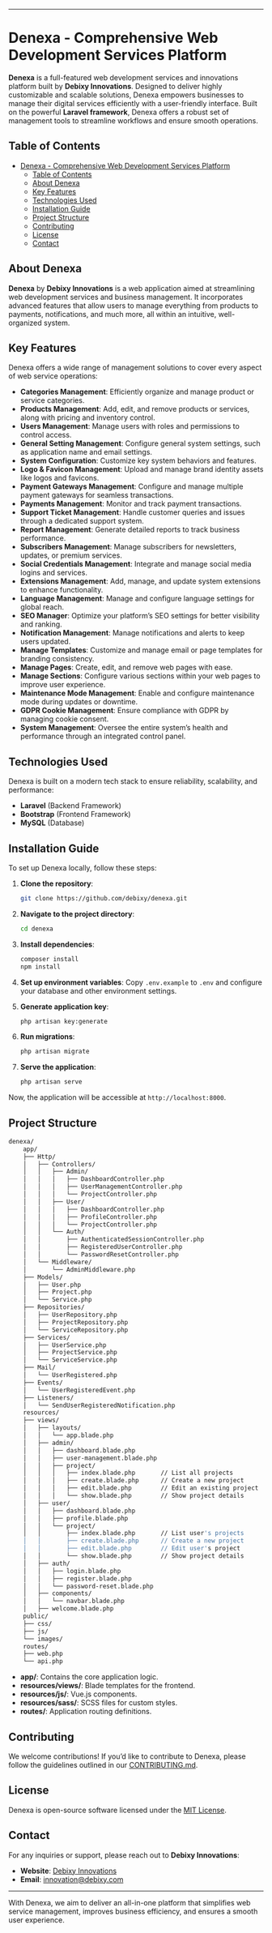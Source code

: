 
---

# Denexa - Comprehensive Web Development Services Platform

**Denexa** is a full-featured web development services and innovations platform built by **Debixy Innovations**. Designed to deliver highly customizable and scalable solutions, Denexa empowers businesses to manage their digital services efficiently with a user-friendly interface. Built on the powerful **Laravel framework**, Denexa offers a robust set of management tools to streamline workflows and ensure smooth operations.

## Table of Contents

- [Denexa - Comprehensive Web Development Services Platform](#denexa---comprehensive-web-development-services-platform)
  - [Table of Contents](#table-of-contents)
  - [About Denexa](#about-denexa)
  - [Key Features](#key-features)
  - [Technologies Used](#technologies-used)
  - [Installation Guide](#installation-guide)
  - [Project Structure](#project-structure)
  - [Contributing](#contributing)
  - [License](#license)
  - [Contact](#contact)

## About Denexa

**Denexa** by **Debixy Innovations** is a web application aimed at streamlining web development services and business management. It incorporates advanced features that allow users to manage everything from products to payments, notifications, and much more, all within an intuitive, well-organized system.

## Key Features

Denexa offers a wide range of management solutions to cover every aspect of web service operations:

- **Categories Management**: Efficiently organize and manage product or service categories.
- **Products Management**: Add, edit, and remove products or services, along with pricing and inventory control.
- **Users Management**: Manage users with roles and permissions to control access.
- **General Setting Management**: Configure general system settings, such as application name and email settings.
- **System Configuration**: Customize key system behaviors and features.
- **Logo & Favicon Management**: Upload and manage brand identity assets like logos and favicons.
- **Payment Gateways Management**: Configure and manage multiple payment gateways for seamless transactions.
- **Payments Management**: Monitor and track payment transactions.
- **Support Ticket Management**: Handle customer queries and issues through a dedicated support system.
- **Report Management**: Generate detailed reports to track business performance.
- **Subscribers Management**: Manage subscribers for newsletters, updates, or premium services.
- **Social Credentials Management**: Integrate and manage social media logins and services.
- **Extensions Management**: Add, manage, and update system extensions to enhance functionality.
- **Language Management**: Manage and configure language settings for global reach.
- **SEO Manager**: Optimize your platform’s SEO settings for better visibility and ranking.
- **Notification Management**: Manage notifications and alerts to keep users updated.
- **Manage Templates**: Customize and manage email or page templates for branding consistency.
- **Manage Pages**: Create, edit, and remove web pages with ease.
- **Manage Sections**: Configure various sections within your web pages to improve user experience.
- **Maintenance Mode Management**: Enable and configure maintenance mode during updates or downtime.
- **GDPR Cookie Management**: Ensure compliance with GDPR by managing cookie consent.
- **System Management**: Oversee the entire system’s health and performance through an integrated control panel.

## Technologies Used

Denexa is built on a modern tech stack to ensure reliability, scalability, and performance:

- **Laravel** (Backend Framework)
- **Bootstrap** (Frontend Framework)
- **MySQL** (Database)

## Installation Guide

To set up Denexa locally, follow these steps:

1. **Clone the repository**:
   ```bash
   git clone https://github.com/debixy/denexa.git
   ```

2. **Navigate to the project directory**:
   ```bash
   cd denexa
   ```

3. **Install dependencies**:
   ```bash
   composer install
   npm install
   ```

4. **Set up environment variables**:
   Copy `.env.example` to `.env` and configure your database and other environment settings.

5. **Generate application key**:
   ```bash
   php artisan key:generate
   ```

6. **Run migrations**:
   ```bash
   php artisan migrate
   ```

7. **Serve the application**:
   ```bash
   php artisan serve
   ```

Now, the application will be accessible at `http://localhost:8000`.

## Project Structure

```bash
denexa/
    app/
    ├── Http/
    │   ├── Controllers/
    │   │   ├── Admin/
    │   │   │   ├── DashboardController.php
    │   │   │   ├── UserManagementController.php
    │   │   │   └── ProjectController.php
    │   │   ├── User/
    │   │   │   ├── DashboardController.php
    │   │   │   ├── ProfileController.php
    │   │   │   └── ProjectController.php
    │   │   └── Auth/
    │   │       ├── AuthenticatedSessionController.php
    │   │       ├── RegisteredUserController.php
    │   │       └── PasswordResetController.php
    │   └── Middleware/
    │       └── AdminMiddleware.php
    ├── Models/
    │   ├── User.php
    │   ├── Project.php
    │   └── Service.php
    ├── Repositories/
    │   ├── UserRepository.php
    │   ├── ProjectRepository.php
    │   └── ServiceRepository.php
    ├── Services/
    │   ├── UserService.php
    │   ├── ProjectService.php
    │   └── ServiceService.php
    ├── Mail/
    │   └── UserRegistered.php
    ├── Events/
    │   └── UserRegisteredEvent.php
    ├── Listeners/
    │   └── SendUserRegisteredNotification.php
    resources/
    ├── views/
    │   ├── layouts/
    │   │   └── app.blade.php
    │   ├── admin/
    │   │   ├── dashboard.blade.php
    │   │   ├── user-management.blade.php
    │   │   ├── project/
    │   │   │   ├── index.blade.php       // List all projects
    │   │   │   ├── create.blade.php      // Create a new project
    │   │   │   ├── edit.blade.php        // Edit an existing project
    │   │   │   └── show.blade.php        // Show project details
    │   ├── user/
    │   │   ├── dashboard.blade.php
    │   │   ├── profile.blade.php
    │   │   └── project/
    │   │       ├── index.blade.php       // List user's projects
    │   │       ├── create.blade.php      // Create a new project
    │   │       ├── edit.blade.php        // Edit user's project
    │   │       └── show.blade.php        // Show project details
    │   ├── auth/
    │   │   ├── login.blade.php
    │   │   ├── register.blade.php
    │   │   └── password-reset.blade.php
    │   ├── components/
    │   │   └── navbar.blade.php
    │   ├── welcome.blade.php
    public/
    ├── css/
    ├── js/
    └── images/
    routes/
    ├── web.php
    └── api.php
```

- **app/**: Contains the core application logic.
- **resources/views/**: Blade templates for the frontend.
- **resources/js/**: Vue.js components.
- **resources/sass/**: SCSS files for custom styles.
- **routes/**: Application routing definitions.

## Contributing

We welcome contributions! If you’d like to contribute to Denexa, please follow the guidelines outlined in our [CONTRIBUTING.md](CONTRIBUTING.md).

## License

Denexa is open-source software licensed under the [MIT License](LICENSE).

## Contact

For any inquiries or support, please reach out to **Debixy Innovations**:

- **Website**: [Debixy Innovations](https://debixy.com)
- **Email**: innovation@debixy.com

---

With Denexa, we aim to deliver an all-in-one platform that simplifies web service management, improves business efficiency, and ensures a smooth user experience.

